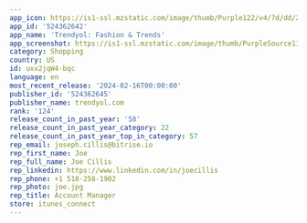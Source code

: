 ```yaml
---
app_icon: https://is1-ssl.mzstatic.com/image/thumb/Purple122/v4/7d/dd/22/7ddd22cf-dd1b-6e9a-9039-d1606af7378a/AppIcon-1x_U007emarketing-0-10-0-85-220.png/1024x1024bb.png
app_id: '524362642'
app_name: 'Trendyol: Fashion & Trends'
app_screenshot: https://is1-ssl.mzstatic.com/image/thumb/PurpleSource116/v4/73/ec/17/73ec1761-ee22-b069-cad6-5211692f1351/2a075f51-0a41-4dc5-b691-7099dbc4b014_EN_iphone-11_U002cxs_U002cxr_U00286.5_U0027_U0029_01.jpg/1242x2688bb.png
category: Shopping
country: US
id: uxx2jqW4-bqc
language: en
most_recent_release: '2024-02-16T00:00:00'
publisher_id: '524362645'
publisher_name: trendyol.com
rank: '124'
release_count_in_past_year: '58'
release_count_in_past_year_category: 22
release_count_in_past_year_top_in_category: 57
rep_email: joseph.cillis@bitrise.io
rep_first_name: Joe
rep_full_name: Joe Cillis
rep_linkedin: https://www.linkedin.com/in/joecillis
rep_phone: +1 518-258-1902
rep_photo: joe.jpg
rep_title: Account Manager
store: itunes_connect
---
```

